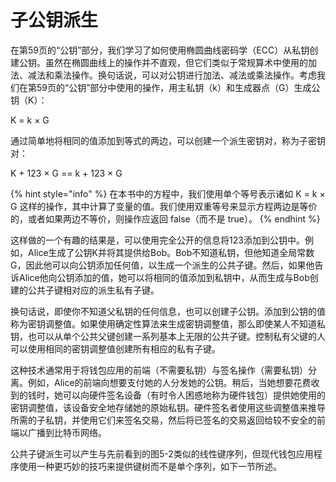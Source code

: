 # 子公钥派生

在第59页的“公钥”部分，我们学习了如何使用椭圆曲线密码学（ECC）从私钥创建公钥。虽然在椭圆曲线上的操作并不直观，但它们类似于常规算术中使用的加法、减法和乘法操作。换句话说，可以对公钥进行加法、减法或乘法操作。考虑我们在第59页的“公钥”部分中使用的操作，用主私钥（k）和生成器点（G）生成公钥（K）：

 K = k × G

通过简单地将相同的值添加到等式的两边，可以创建一个派生密钥对，称为子密钥对：

K + 123 × G == k + 123 × G

{% hint style="info" %}
在本书中的方程中，我们使用单个等号表示诸如 K = k × G 这样的操作，其中计算了变量的值。我们使用双重等号来显示方程两边是等价的，或者如果两边不等价，则操作应返回 false（而不是 true）。
{% endhint %}

 这样做的一个有趣的结果是，可以使用完全公开的信息将123添加到公钥中。例如，Alice生成了公钥K并将其提供给Bob。Bob不知道私钥，但他知道全局常数G，因此他可以向公钥添加任何值，以生成一个派生的公共子键。然后，如果他告诉Alice他向公钥添加的值，她可以将相同的值添加到私钥中，从而生成与Bob创建的公共子键相对应的派生私有子键。

换句话说，即使你不知道父私钥的任何信息，也可以创建子公钥。添加到公钥的值称为密钥调整值。如果使用确定性算法来生成密钥调整值，那么即使某人不知道私钥，也可以从单个公共父键创建一系列基本上无限的公共子键。控制私有父键的人可以使用相同的密钥调整值创建所有相应的私有子键。

这种技术通常用于将钱包应用的前端（不需要私钥）与签名操作（需要私钥）分离。例如，Alice的前端向想要支付她的人分发她的公钥。稍后，当她想要花费收到的钱时，她可以向硬件签名设备（有时令人困惑地称为硬件钱包）提供她使用的密钥调整值，该设备安全地存储她的原始私钥。硬件签名者使用这些调整值来推导所需的子私钥，并使用它们来签名交易，然后将已签名的交易返回给较不安全的前端以广播到比特币网络。

公共子键派生可以产生与先前看到的图5-2类似的线性键序列，但现代钱包应用程序使用一种更巧妙的技巧来提供键树而不是单个序列，如下一节所述。
